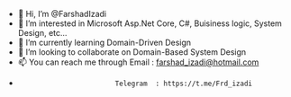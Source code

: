 - 👋 Hi, I’m @FarshadIzadi
- 👀 I’m interested in Microsoft Asp.Net Core, C#, Buisiness logic, System Design, etc...
- 🌱 I’m currently learning Domain-Driven Design
- 💞️ I’m looking to collaborate on Domain-Based System Design
- 📫 You can reach me through Email     : farshad_izadi@hotmail.com 
-                             Telegram  : https://t.me/Frd_izadi

<!---
FarshadIzadi/FarshadIzadi is a ✨ special ✨ repository because its `README.md` (this file) appears on your GitHub profile.
You can click the Preview link to take a look at your changes.
--->
